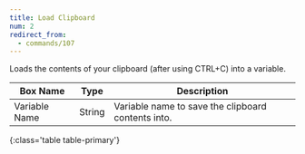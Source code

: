 ```yaml
---
title: Load Clipboard
num: 2
redirect_from:
  - commands/107
---
```


Loads the contents of your clipboard (after using CTRL+C) into a variable.

| Box Name | Type | Description | 
|-------|--------|--------
|Variable Name|	String	|Variable name to save the clipboard contents into.
{:class='table table-primary'}









